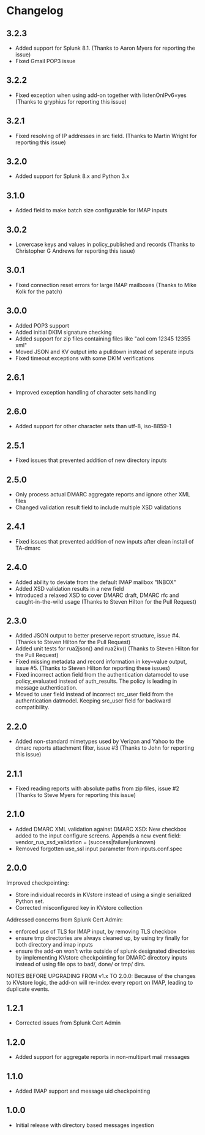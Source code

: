 # Changelog

## 3.2.3

- Added support for Splunk 8.1. (Thanks to Aaron Myers for reporting the issue)
- Fixed Gmail POP3 issue 

## 3.2.2

- Fixed exception when using add-on together with listenOnIPv6=yes
  (Thanks to gryphius for reporting this issue)

## 3.2.1

- Fixed resolving of IP addresses in src field.
  (Thanks to Martin Wright for reporting this issue)

## 3.2.0

- Added support for Splunk 8.x and Python 3.x

## 3.1.0

- Added field to make batch size configurable for IMAP inputs

## 3.0.2

- Lowercase keys and values in policy_published and records
  (Thanks to Christopher G Andrews for reporting this issue)

## 3.0.1

- Fixed connection reset errors for large IMAP mailboxes
  (Thanks to Mike Kolk for the patch)

## 3.0.0

- Added POP3 support
- Added initial DKIM signature checking
- Added support for zip files containing files like "aol com 12345 12355 xml"
- Moved JSON and KV output into a pulldown instead of seperate inputs
- Fixed timeout exceptions with some DKIM verifications

## 2.6.1

- Improved exception handling of character sets handling

## 2.6.0

- Added support for other character sets than utf-8, iso-8859-1

## 2.5.1

- Fixed issues that prevented addition of new directory inputs

## 2.5.0

- Only process actual DMARC aggregate reports and ignore other XML files
- Changed validation result field to include multiple XSD validations

## 2.4.1

- Fixed issues that prevented addition of new inputs after clean install of TA-dmarc

## 2.4.0

- Added ability to deviate from the default IMAP mailbox "INBOX"
- Added XSD validation results in a new field
- Introduced a relaxed XSD to cover DMARC draft, DMARC rfc and caught-in-the-wild usage
  (Thanks to Steven Hilton for the Pull Request)

## 2.3.0

- Added JSON output to better preserve report structure, issue #4. 
  (Thanks to Steven Hilton for the Pull Request)
- Added unit tests for rua2json() and rua2kv() 
  (Thanks to Steven Hilton for the Pull Request)
- Fixed missing metadata and record information in key=value output, issue #5. 
  (Thanks to Steven Hilton for reporting these issues)
- Fixed incorrect action field from the authentication datamodel to use policy_evaluated instead of auth_results. The policy is leading in message authentication.
- Moved to user field instead of incorrect src_user field from the authentication datmodel. Keeping src_user field for backward compatibility.

## 2.2.0

- Added non-standard mimetypes used by Verizon and Yahoo to the dmarc reports attachment filter, issue #3
  (Thanks to John for reporting this issue)

## 2.1.1

- Fixed reading reports with absolute paths from zip files, issue #2
  (Thanks to Steve Myers for reporting this issue)

## 2.1.0

- Added DMARC XML validation against DMARC XSD:
  New checkbox added to the input configure screens.
  Appends a new event field: vendor_rua_xsd_validation = (success|failure|unknown)
- Removed forgotten use_ssl input parameter from inputs.conf.spec

## 2.0.0

Improved checkpointing:

- Store individual records in KVstore instead of using a single serialized Python set.
- Corrected misconfigured key in KVstore collection

Addressed concerns from Splunk Cert Admin:

- enforced use of TLS for IMAP input, by removing TLS checkbox
- ensure tmp directories are always cleaned up, by using try finally for both directory and imap inputs
- ensure the add-on won't write outside of splunk designated directories by implementing KVstore checkpointing for DMARC directory inputs instead of using file ops to bad/, done/ or tmp/ dirs.

NOTES BEFORE UPGRADING FROM v1.x TO 2.0.0:
Because of the changes to KVstore logic, the add-on will re-index every report on IMAP, leading to duplicate events.

## 1.2.1

- Corrected issues from Splunk Cert Admin

## 1.2.0

- Added support for aggregate reports in non-multipart mail messages

## 1.1.0

- Added IMAP support and message uid checkpointing

## 1.0.0

- Initial release with directory based messages ingestion
